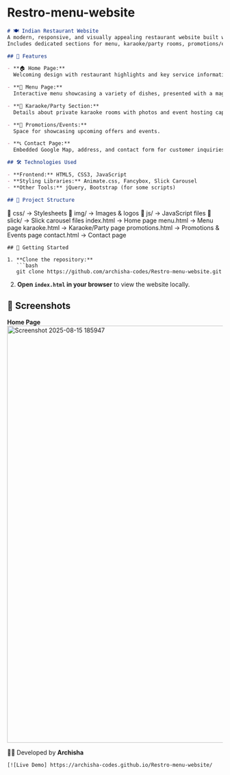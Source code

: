 # Restro-menu-website
```markdown
# 🍽️ Indian Restaurant Website
A modern, responsive, and visually appealing restaurant website built with **HTML5**, **CSS3**, and **JavaScript**.  
Includes dedicated sections for menu, karaoke/party rooms, promotions/events, and contact information.

## 📌 Features

- **🏠 Home Page:**  
  Welcoming design with restaurant highlights and key service information.

- **📜 Menu Page:**  
  Interactive menu showcasing a variety of dishes, presented with a magazine-style view.  (USP)

- **🎤 Karaoke/Party Section:**  
  Details about private karaoke rooms with photos and event hosting capabilities.

- **🎉 Promotions/Events:**  
  Space for showcasing upcoming offers and events.

- **📞 Contact Page:**  
  Embedded Google Map, address, and contact form for customer inquiries.

## 🛠️ Technologies Used

- **Frontend:** HTML5, CSS3, JavaScript
- **Styling Libraries:** Animate.css, Fancybox, Slick Carousel
- **Other Tools:** jQuery, Bootstrap (for some scripts)

## 📂 Project Structure

```

📁 css/          → Stylesheets
📁 img/          → Images & logos
📁 js/           → JavaScript files
📁 slick/        → Slick carousel files
index.html       → Home page
menu.html        → Menu page
karaoke.html     → Karaoke/Party page
promotions.html  → Promotions & Events page
contact.html     → Contact page

````
## 🚀 Getting Started

1. **Clone the repository:**
   ```bash
   git clone https://github.com/archisha-codes/Restro-menu-website.git
````

2. **Open `index.html` in your browser** to view the website locally.

## 📸 Screenshots

**Home Page**
<img width="1916" height="972" alt="Screenshot 2025-08-15 185947" src="https://github.com/user-attachments/assets/d278804d-ea3f-49ee-9776-e67aee12a81e" />

👩‍💻 Developed by **Archisha**

```
[![Live Demo] https://archisha-codes.github.io/Restro-menu-website/

```
